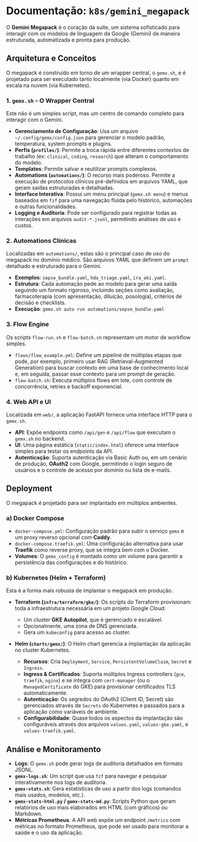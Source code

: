 # Documentação: `k8s/gemini_megapack`

O **Gemini Megapack** é o coração da suite, um sistema sofisticado para interagir com os modelos de linguagem da Google (Gemini) de maneira estruturada, automatizada e pronta para produção.

## Arquitetura e Conceitos

O megapack é construído em torno de um wrapper central, o `gemx.sh`, e é projetado para ser executado tanto localmente (via Docker) quanto em escala na nuvem (via Kubernetes).

### 1. `gemx.sh` - O Wrapper Central

Este não é um simples script, mas um centro de comando completo para interagir com o Gemini.

- **Gerenciamento de Configuração**: Usa um arquivo `~/.config/gemx/config.json` para gerenciar o modelo padrão, temperatura, system prompts e plugins.
- **Perfis (`profiles/`)**: Permite a troca rápida entre diferentes contextos de trabalho (ex: `clinical`, `coding`, `research`) que alteram o comportamento do modelo.
- **Templates**: Permite salvar e reutilizar prompts complexos.
- **Automations (`automations/`)**: O recurso mais poderoso. Permite a execução de protocolos clínicos pré-definidos em arquivos YAML, que geram saídas estruturadas e detalhadas.
- **Interface Interativa**: Possui um menu principal (`gemx.sh menu`) e menus baseados em `fzf` para uma navegação fluida pelo histórico, automações e outras funcionalidades.
- **Logging e Auditoria**: Pode ser configurado para registrar todas as interações em arquivos `audit-*.jsonl`, permitindo análises de uso e custos.

### 2. Automations Clínicas

Localizadas em `automations/`, estas são o principal caso de uso do megapack no domínio médico. São arquivos YAML que definem um `prompt` detalhado e estruturado para o Gemini.

- **Exemplos**: `sepse_bundle.yaml`, `hda_triage.yaml`, `ira_aki.yaml`.
- **Estrutura**: Cada automação pede ao modelo para gerar uma saída seguindo um formato rigoroso, incluindo seções como avaliação, farmacoterapia (com apresentação, diluição, posologia), critérios de decisão e checklists.
- **Execução**: `gemx.sh auto run automations/sepse_bundle.yaml`

### 3. Flow Engine

Os scripts `flow-run.sh` e `flow-batch.sh` representam um motor de workflow simples.

- `flows/flow_example.yml`: Define um pipeline de múltiplas etapas que pode, por exemplo, primeiro usar RAG (Retrieval-Augmented Generation) para buscar contexto em uma base de conhecimento local e, em seguida, passar esse contexto para um prompt de geração.
- `flow-batch.sh`: Executa múltiplos flows em lote, com controle de concorrência, retries e backoff exponencial.

### 4. Web API e UI

Localizada em `web/`, a aplicação FastAPI fornece uma interface HTTP para o `gemx.sh`.

- **API**: Expõe endpoints como `/api/gen` e `/api/flow` que executam o `gemx.sh` no backend.
- **UI**: Uma página estática (`static/index.html`) oferece uma interface simples para testar os endpoints da API.
- **Autenticação**: Suporta autenticação via Basic Auth ou, em um cenário de produção, **OAuth2** com Google, permitindo o login seguro de usuários e o controle de acesso por domínio ou lista de e-mails.

## Deployment

O megapack é projetado para ser implantado em múltiplos ambientes.

### a) Docker Compose

- `docker-compose.yml`: Configuração padrão para subir o serviço `gemx` e um proxy reverso opcional com **Caddy**.
- `docker-compose.traefik.yml`: Uma configuração alternativa para usar **Traefik** como reverse proxy, que se integra bem com o Docker.
- **Volumes**: O `gemx_config` é montado como um volume para garantir a persistência das configurações e do histórico.

### b) Kubernetes (Helm + Terraform)

Esta é a forma mais robusta de implantar o megapack em produção.

- **Terraform (`infra/terraform/gke/`)**: Os scripts do Terraform provisionam toda a infraestrutura necessária em um projeto Google Cloud:
    - Um cluster **GKE Autopilot**, que é gerenciado e escalável.
    - Opcionalmente, uma zona de DNS gerenciada.
    - Gera um `kubeconfig` para acesso ao cluster.

- **Helm (`charts/gemx/`)**: O Helm chart gerencia a implantação da aplicação no cluster Kubernetes.
    - **Recursos**: Cria `Deployment`, `Service`, `PersistentVolumeClaim`, `Secret` e `Ingress`.
    - **Ingress & Certificados**: Suporta múltiplos Ingress controllers (`gce`, `traefik`, `nginx`) e se integra com `cert-manager` (ou o `ManagedCertificate` do GKE) para provisionar certificados TLS automaticamente.
    - **Autenticação**: Os segredos do OAuth2 (Client ID, Secret) são gerenciados através de `Secrets` do Kubernetes e passados para a aplicação como variáveis de ambiente.
    - **Configurabilidade**: Quase todos os aspectos da implantação são configuráveis através dos arquivos `values.yaml`, `values-gke.yaml`, e `values-traefik.yaml`.

## Análise e Monitoramento

- **Logs**: O `gemx.sh` pode gerar logs de auditoria detalhados em formato JSONL.
- **`gemx-logs.sh`**: Um script que usa `fzf` para navegar e pesquisar interativamente nos logs de auditoria.
- **`gemx-stats.sh`**: Gera estatísticas de uso a partir dos logs (comandos mais usados, modelos, etc.).
- **`gemx-stats-html.py` / `gemx-stats-md.py`**: Scripts Python que geram relatórios de uso mais elaborados em HTML (com gráficos) ou Markdown.
- **Métricas Prometheus**: A API web expõe um endpoint `/metrics` com métricas no formato Prometheus, que pode ser usado para monitorar a saúde e o uso da aplicação.
